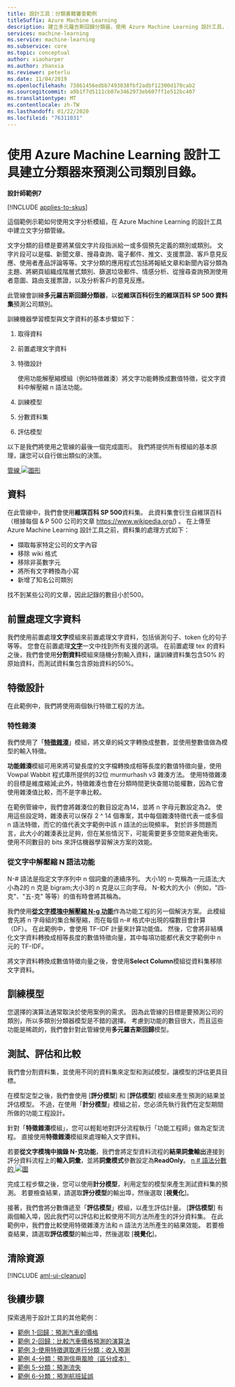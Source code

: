 ```yaml
---
title: 設計工具：分類書籍審查範例
titleSuffix: Azure Machine Learning
description: 建立多元羅吉斯回歸分類器，使用 Azure Machine Learning 設計工具，以維琪百科 SP 500 資料集來預測公司類別目錄。
services: machine-learning
ms.service: machine-learning
ms.subservice: core
ms.topic: conceptual
author: xiaoharper
ms.author: zhanxia
ms.reviewer: peterlu
ms.date: 11/04/2019
ms.openlocfilehash: 73861456edbb7493038fbf2adbf12300d170cab2
ms.sourcegitcommit: a9b1f7d5111cb07e3462973eb607ff1e512bc407
ms.translationtype: MT
ms.contentlocale: zh-TW
ms.lasthandoff: 01/22/2020
ms.locfileid: "76311031"
---
```

# <a name="build-a-classifier-to-predict-company-category-using-azure-machine-learning-designer"></a>使用 Azure Machine Learning 設計工具建立分類器來預測公司類別目錄。

**設計師範例7**

[!INCLUDE [applies-to-skus](../../includes/aml-applies-to-enterprise-sku.md)]

這個範例示範如何使用文字分析模組，在 Azure Machine Learning 的設計工具中建立文字分類管線。

文字分類的目標是要將某個文字片段指派給一或多個預先定義的類別或類別。 文字片段可以是檔、新聞文章、搜尋查詢、電子郵件、推文、支援票證、客戶意見反應、使用者產品評論等等。文字分類的應用程式包括將報紙文章和新聞內容分類為主題、將網頁組織成階層式類別、篩選垃圾郵件、情感分析、從搜尋查詢預測使用者意圖、路由支援票證，以及分析客戶的意見反應。 

此管線會訓練**多元羅吉斯回歸分類器**，以**從維琪百科衍生的維琪百科 SP 500 資料集**預測公司類別。  

訓練機器學習模型與文字資料的基本步驟如下：

1. 取得資料

1. 前置處理文字資料

1. 特徵設計

   使用功能解壓縮模組（例如特徵雜湊）將文字功能轉換成數值特徵，從文字資料中解壓縮 n 語法功能。

1. 訓練模型

1. 分數資料集

1. 評估模型

以下是我們將使用之管線的最後一個完成圖形。 我們將提供所有模組的基本原理，讓您可以自行做出類似的決策。

[管線 ![圖形](./media/how-to-designer-sample-text-classification/nlp-modules-overall.png)](./media/how-to-designer-sample-text-classification/nlp-modules-overall.png#lightbox)

## <a name="data"></a>資料

在此管線中，我們會使用**維琪百科 SP 500**資料集。 此資料集會衍生自維琪百科（根據每個 & P 500 公司的文章 https://www.wikipedia.org/) 。 在上傳至 Azure Machine Learning 設計工具之前，資料集的處理方式如下：

- 擷取每家特定公司的文字內容
- 移除 wiki 格式
- 移除非英數字元
- 將所有文字轉換為小寫
- 新增了知名公司類別

找不到某些公司的文章，因此記錄的數目小於500。

## <a name="pre-process-the-text-data"></a>前置處理文字資料

我們使用前置處理**文字**模組來前置處理文字資料，包括偵測句子、token 化的句子等等。 您會在前置處理[**文字**](algorithm-module-reference/preprocess-text.md)一文中找到所有支援的選項。 在前置處理 tex 的資料之後，我們會使用**分割資料**模組來隨機分割輸入資料，讓訓練資料集包含50% 的原始資料，而測試資料集包含原始資料的50%。

## <a name="feature-engineering"></a>特徵設計
在此範例中，我們將使用兩個執行特徵工程的方法。

### <a name="feature-hashing"></a>特性雜湊
我們使用了「[**特徵雜湊**](algorithm-module-reference/feature-hashing.md)」模組，將文章的純文字轉換成整數，並使用整數值做為模型的輸入特徵。 

**功能雜湊**模組可用來將可變長度的文字檔轉換成相等長度的數值特徵向量，使用 Vowpal Wabbit 程式庫所提供的32位 murmurhash v3 雜湊方法。 使用特徵雜湊的目標是維度縮減;此外，特徵雜湊也會在分類時間更快查閱功能權數，因為它會使用雜湊值比較，而不是字串比較。

在範例管線中，我們會將雜湊位的數目設定為14，並將 n 字母元數設定為2。 使用這些設定時，雜湊表可以保存 2 ^ 14 個專案，其中每個雜湊特徵代表一或多個 n 語法特徵，而它的值代表文字範例中該 n 語法的出現頻率。 對於許多問題而言，此大小的雜湊表比足夠，但在某些情況下，可能需要更多空間來避免衝突。 使用不同數目的 bits 來評估機器學習解決方案的效能。 

### <a name="extract-n-gram-feature-from-text"></a>從文字中解壓縮 N 語法功能

N-# 語法是指定文字序列中 n 個詞彙的連續序列。 大小1的 n-克稱為一元語法;大小為2的 n 克是 bigram;大小3的 n 克是以三向字母。 N-較大的大小（例如，"四-克"、"五-克" 等等）的值有時會將其稱為。

我們使用[**從文字模塊中解壓縮 N-g 功能**](algorithm-module-reference/extract-n-gram-features-from-text.md)作為功能工程的另一個解決方案。 此模組會先將 n 字母組的集合解壓縮，而在每個 n-# 格式中出現的檔數目會計算（DF）。 在此範例中，會使用 TF-IDF 計量來計算功能值。 然後，它會將非結構化文字資料轉換成相等長度的數值特徵向量，其中每項功能都代表文字範例中 n 元的 TF-IDF。

將文字資料轉換成數值特徵向量之後，會使用**Select Column**模組從資料集移除文字資料。 

## <a name="train-the-model"></a>訓練模型

您選擇的演算法通常取決於使用案例的需求。 因為此管線的目標是要預測公司的類別，所以多類別分類器模型是不錯的選擇。 考慮到功能的數目很大，而且這些功能是稀疏的，我們會針對此管線使用**多元羅吉斯回歸**模型。

## <a name="test-evaluate-and-compare"></a>測試、評估和比較

 我們會分割資料集，並使用不同的資料集來定型和測試模型，讓模型的評估更具目標。

在模型定型之後，我們會使用 [**評分模型**] 和 [**評估模型**] 模組來產生預測的結果並評估模型。 不過，在使用「**計分模型**」模組之前，您必須先執行我們在定型期間所做的功能工程設計。 

針對「**特徵雜湊**模組」，您可以輕鬆地對評分流程執行「功能工程師」做為定型流程。 直接使用**特徵雜湊**模組來處理輸入文字資料。

若要**從文字模塊中摘錄 N-克功能**，我們會將定型資料流程的**結果詞彙輸出**連接到評分資料流程上的**輸入詞彙**，並將**詞彙模式**參數設定為**ReadOnly**。
[n # 語法分數的 ![圖](./media/how-to-designer-sample-text-classification/n-gram.png)](./media/how-to-designer-sample-text-classification/n-gram.png)

完成工程步驟之後，您可以使用**計分模型**，利用定型的模型來產生測試資料集的預測。 若要檢查結果，請選取**評分模型**的輸出埠，然後選取 [**視覺化**]。

接著，我們會將分數傳遞至「**評估模型**」模組，以產生評估計量。 [**評估模型**] 有兩個輸入埠，因此我們可以評估和比較使用不同方法所產生的評分資料集。 在此範例中，我們會比較使用特徵雜湊方法和 n 語法方法所產生的結果效能。
若要檢查結果，請選取**評估模型**的輸出埠，然後選取 [**視覺化**]。

## <a name="clean-up-resources"></a>清除資源

[!INCLUDE [aml-ui-cleanup](../../includes/aml-ui-cleanup.md)]

## <a name="next-steps"></a>後續步驟

探索適用于設計工具的其他範例：
- [範例 1-回歸：預測汽車的價格](how-to-designer-sample-regression-automobile-price-basic.md)
- [範例 2-回歸：比較汽車價格預測的演算法](how-to-designer-sample-regression-automobile-price-compare-algorithms.md)
- [範例 3-使用特徵選取進行分類：收入預測](how-to-designer-sample-classification-predict-income.md)
- [範例 4-分類：預測信用風險（區分成本）](how-to-designer-sample-classification-credit-risk-cost-sensitive.md)
- [範例 5-分類：預測流失](how-to-designer-sample-classification-churn.md)
- [範例 6-分類：預測航班延誤](how-to-designer-sample-classification-flight-delay.md)

